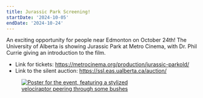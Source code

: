 ```yaml
---
title: Jurassic Park Screening!
startDate: '2024-10-05'
endDate: '2024-10-24'
---
```


An exciting opportunity for people near Edmonton on October 24th! The University of Alberta is showing Jurassic Park at Metro Cinema, with Dr. Phil Currie giving an introduction to the film.

-   Link for tickets: https://metrocinema.org/production/jurassic-parkold/
-   Link to the silent auction: https://ssl.eas.ualberta.ca/auction/

<figure style="display:flex; align-items: center; justify-content: center; flex-direction: column;">
    <a href="/announcement-media/JurassicParkPoster-8.5x11.pdf"><img src="/announcement-media/JurassicParkPoster.jpg" alt="Poster for the event, featuring a stylized velociraptor peering through some bushes" style="max-width: 80%;"></a>
</figure>
